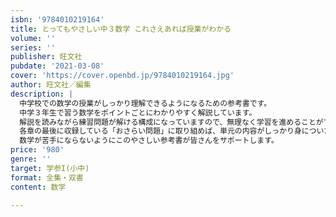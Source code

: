 ```yaml
---
isbn: '9784010219164'
title: とってもやさしい中３数学 これさえあれば授業がわかる
volume: ''
series: ''
publisher: 旺文社
pubdate: '2021-03-08'
cover: 'https://cover.openbd.jp/9784010219164.jpg'
author: 旺文社／編集
description: |
  中学校での数学の授業がしっかり理解できるようになるための参考書です。
  中学３年生で習う数学をポイントごとにわかりやすく解説しています。
  解説を読みながら練習問題が解ける構成になっていますので、無理なく学習を進めることができます。
  各章の最後に収録している「おさらい問題」に取り組めば、単元の内容がしっかり身についたかを確認できます。
  数学が苦手にならないようにこのやさしい参考書が皆さんをサポートします。
price: '980'
genre: ''
target: 学参I(小中)
format: 全集・双書
content: 数学

---
```

